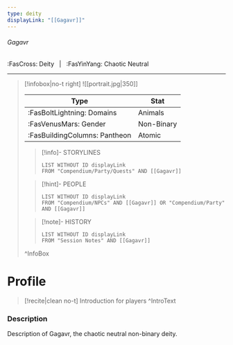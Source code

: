 ```yaml
---
type: deity
displayLink: "[[Gagavr]]"
---
```


###### Gagavr
<span class="sub2">:FasCross: Deity &nbsp; | &nbsp; :FasYinYang: Chaotic Neutral</span>
___

> [!infobox|no-t right]
> ![[portrait.jpg|350]]
>
> | Type | Stat |
> | ---- | ---- |
> | :FasBoltLightning: Domains | Animals |
> | :FasVenusMars: Gender | Non-Binary |
> | :FasBuildingColumns: Pantheon | Atomic |
>
>> [!info]- STORYLINES
>>```dataview
>>LIST WITHOUT ID displayLink
>>FROM "Compendium/Party/Quests" AND [[Gagavr]]
>
>> [!hint]-  PEOPLE
>>```dataview
>>LIST WITHOUT ID displayLink
>>FROM "Compendium/NPCs" AND [[Gagavr]] OR "Compendium/Party" AND [[Gagavr]] 
>
>>[!note]- HISTORY
>>```dataview
>>LIST WITHOUT ID displayLink
>>FROM "Session Notes" AND [[Gagavr]]
>
>^InfoBox

# Profile

> [!recite|clean no-t]
>	Introduction for players
>^IntroText

### Description
Description of Gagavr, the chaotic neutral non-binary deity.
